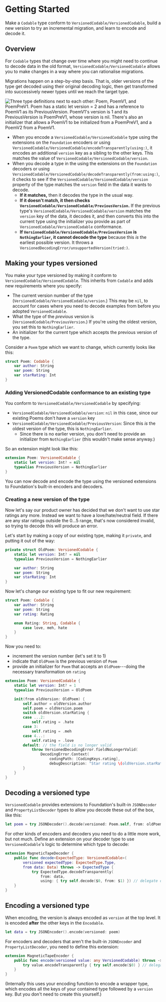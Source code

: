 # Getting Started

Make a `Codable` type conform to ``VersionedCodable/VersionedCodable``, build a new version to try an incremental migration, and learn to encode and decode it.

## Overview

For `Codable` types that change over time where you might need to continue to decode data in the old format, ``VersionedCodable/VersionedCodable`` allows you to make changes in a way where you can rationalise migrations.

Migrations happen on a step-by-step basis. That is, older versions of the type get decoded using their original decoding logic, then get transformed into successively newer types until we reach the target type.

![Three type definitions next to each other: Poem, PoemV1, and PoemPreV1. Poem has a `static let version = 2` and has a reference to PoemV1 as its `PreviousVersion`. PoemV1's version is 1 and its PreviousVersion is PoemPreV1, whose version is nil. There's also an initializer that allows a PoemV1 to be initialized from a PoemPreV1, and a PoemV2 from a `PoemV1`.](VersionedCodable.png)

* When you encode a ``VersionedCodable/VersionedCodable`` type using the extensions on the `Foundation` encoders or using ``VersionedCodable/VersionedCodable/encodeTransparently(using:)``, it encodes an additional `version` key as a sibling to the other keys. This matches the value of ``VersionedCodable/VersionedCodable/version``.
* When you decode a type in the using the extensions on the `Foundation` decoders or using ``VersionedCodable/VersionedCodable/decodeTransparently(from:using:)``, it checks to see if the ``VersionedCodable/VersionedCodable/version`` property of the type matches the `version` field in the data it wants to decode.
   * **If it matches,** then it decodes the type in the usual way.
   * **If it doesn't match, it then checks ``VersionedCodable/VersionedCodable/PreviousVersion``.** If the previous type's ``VersionedCodable/VersionedCodable/version`` matches the `version` key of the data, it decodes it, and then converts this into the current type using the initializer you provide as part of ``VersionedCodable/VersionedCodable`` conformance.
   * **If ``VersionedCodable/VersionedCodable/PreviousVersion`` is ``NothingEarlier``, it cannot decode the type** because this *is* the earliest possible version. It throws a ``VersionedDecodingError/unsupportedVersion(tried:)``.

## Making your types versioned
You make your type versioned by making it conform to ``VersionedCodable/VersionedCodable``. This inherits from `Codable` and adds new requirements where you specify:

- The current version number of the type (``VersionedCodable/VersionedCodable/version``.) This may be `nil`, to account for cases where you need to decode examples from before you adopted ``VersionedCodable``.
- What the type of the *previous* version is (``VersionedCodable/PreviousVersion``.) If you're using the oldest version, you set this to ``NothingEarlier``.
- An initializer for the current type which accepts the previous version of the type.

Consider a `Poem` type which we want to change, which currently looks like this:

```swift
struct Poem: Codable {
    var author: String
    var poem: String
    var starRating: Int
}
```

### Adding VersionedCodable conformance to an existing type

You conform to ``VersionedCodable/VersionedCodable`` by specifying:

- ``VersionedCodable/VersionedCodable/version``: `nil` in this case, since our existing Poems don't have a `version` key
- ``VersionedCodable/VersionedCodable/PreviousVersion``: Since this *is* the oldest version of the type, this is ``NothingEarlier``.
    - Since there is no earlier version, you don't need to provide an initializer from ``NothingEarlier`` (this wouldn't make sense anyway.)

So an extension might look like this:

```swift
extension Poem: VersionedCodable {
    static let version: Int? = nil
    typealias PreviousVersion = NothingEarlier
}
```

You can now decode and encode the type using the versioned extensions to Foundation's built-in encoders and decoders.

### Creating a new version of the type
Now let's say our product owner has decided that we don't want to use star ratings any more. Instead we want to have a love/hate/neutral field. If there are any star ratings outside the 0...5 range, that's now considered invalid, so trying to decode this will produce an error.

Let's start by making a copy of our existing type, making it `private`, and putting it out of the way:

```swift
private struct OldPoem: VersionedCodable {
    static let version: Int? = nil
    typealias PreviousVersion = NothingEarlier

    var author: String
    var poem: String
    var starRating: Int
}
```

Now let's change our existing type to fit our new requirement:

```swift
struct Poem: Codable {
    var author: String
    var poem: String
    var rating: Rating

    enum Rating: String, Codable {
        case love, meh, hate
    }
}
```

Now you need to:
* increment the version number (let's set it to 1)
* indicate that `OldPoem` is the previous version of `Poem`
* provide an initializer for `Poem` that accepts an `OldPoem`---doing the necessary transformation on `rating`

```swift
extension Poem: VersionedCodable {
    static let version: Int? = 1
    typealias PreviousVersion = OldPoem

    init(from oldVersion: OldPoem) {
        self.author = oldVersion.author
        self.poem = oldVersion.poem
        switch oldVersion.starRating {
        case ...2:
            self.rating = .hate
        case 3:
            self.rating = .meh
        case 4...:
            self.rating = .love
        default: // the field is no longer valid
            throw VersionedDecodingError.fieldNoLongerValid(
                DecodingError.Context(
                    codingPath: [CodingKeys.rating],
                    debugDescription: "Star rating \(oldVersion.starRating) is invalid")
        }
    }
}
```

## Decoding a versioned type
``VersionedCodable`` provides extensions to Foundation's built-in `JSONDecoder` and `PropertyListDecoder` types to allow you decode these out of the box, like this:

```swift
let poem = try JSONDecoder().decode(versioned: Poem.self, from: oldPoem)
```

For other kinds of encoders and decoders you need to do a little more work, but not much. Define an extension on your decoder type to use ``VersionedCodable``'s logic to determine which type to decode:

```swift
extension MagneticTapeDecoder {
    public func decode<ExpectedType: VersionedCodable>(
        versioned expectedType: ExpectedType.Type,
        from data: Data) throws -> ExpectedType {
            try ExpectedType.decodeTransparently(
                from: data,
                using: { try self.decode($0, from: $1) }) // delegate decoding to your decoder's usual logic
    }
}
```

## Encoding a versioned type

When encoding, the version is always encoded as `version` at the top level. It is encoded **after** the other keys in the `Encodable`.

```swift
let data = try JSONEncoder().encode(versioned: poem)
```

For encoders and decoders that aren't the built-in `JSONEncoder` and `PropertyListDecoder`, you need to define this extension:

```swift
extension MagneticTapeEncoder {
    public func encode(versioned value: any VersionedCodable) throws -> Foundation.Data {
        try value.encodeTransparently { try self.encode($0) } // delegate encoding to your encoder's usual logic
    }
}
```

(Internally this uses your encoding function to encode a wrapper type, which encodes all the keys of your contained type followed by a `version` key. But you don't need to create this yourself.)

